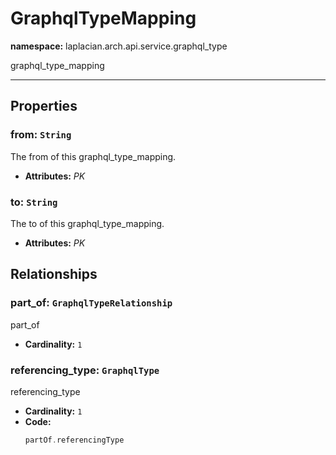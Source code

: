 # **GraphqlTypeMapping**
**namespace:** laplacian.arch.api.service.graphql_type

graphql_type_mapping



---

## Properties

### from: `String`
The from of this graphql_type_mapping.
- **Attributes:** *PK*

### to: `String`
The to of this graphql_type_mapping.
- **Attributes:** *PK*

## Relationships

### part_of: `GraphqlTypeRelationship`
part_of
- **Cardinality:** `1`

### referencing_type: `GraphqlType`
referencing_type
- **Cardinality:** `1`
- **Code:**
  ```kotlin
  partOf.referencingType
  ```